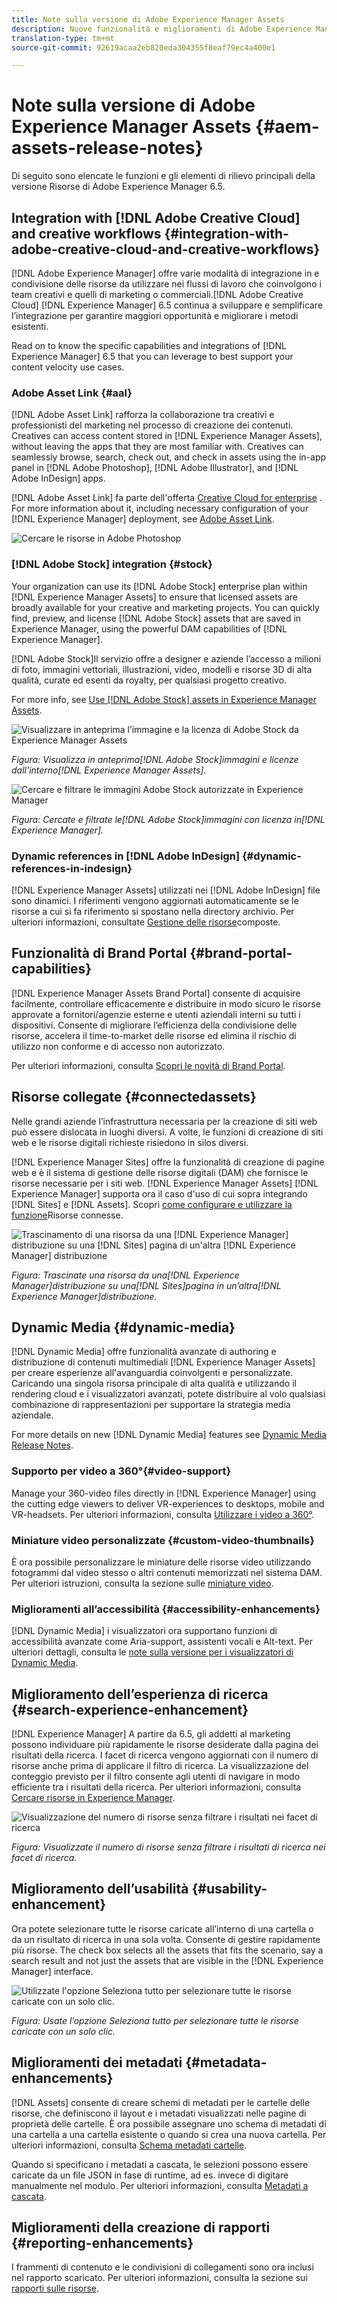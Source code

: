 ```yaml
---
title: Note sulla versione di Adobe Experience Manager Assets
description: Nuove funzionalità e miglioramenti di Adobe Experience Manager 6.5 Assets.
translation-type: tm+mt
source-git-commit: 92619acaa2eb820eda304355f8eaf79ec4a400e1

---
```



# Note sulla versione di Adobe Experience Manager Assets {#aem-assets-release-notes}

Di seguito sono elencate le funzioni e gli elementi di rilievo principali della versione Risorse di Adobe Experience Manager 6.5.

## Integration with [!DNL Adobe Creative Cloud] and creative workflows {#integration-with-adobe-creative-cloud-and-creative-workflows}

[!DNL Adobe Experience Manager] offre varie modalità di integrazione in e condivisione delle risorse da utilizzare nei flussi di lavoro che coinvolgono i team creativi e quelli di marketing o commerciali.[!DNL Adobe Creative Cloud] [!DNL Experience Manager] 6.5 continua a sviluppare e semplificare l’integrazione per garantire maggiori opportunità e migliorare i metodi esistenti.

Read on to know the specific capabilities and integrations of [!DNL Experience Manager] 6.5 that you can leverage to best support your content velocity use cases.

### Adobe Asset Link {#aal}

[!DNL Adobe Asset Link] rafforza la collaborazione tra creativi e professionisti del marketing nel processo di creazione dei contenuti. Creatives can access content stored in [!DNL Experience Manager Assets], without leaving the apps that they are most familiar with. Creatives can seamlessly browse, search, check out, and check in assets using the in-app panel in [!DNL Adobe Photoshop], [!DNL Adobe Illustrator], and [!DNL Adobe InDesign] apps.

[!DNL Adobe Asset Link] fa parte dell&#39;offerta [Creative Cloud for enterprise](https://www.adobe.com/creativecloud/business/enterprise.html) . For more information about it, including necessary configuration of your [!DNL Experience Manager] deployment, see [Adobe Asset Link](https://helpx.adobe.com/enterprise/using/adobe-asset-link.html).

![Cercare le risorse in Adobe Photoshop](assets/asset_search_photoshop.png)

### [!DNL Adobe Stock] integration {#stock}

Your organization can use its [!DNL Adobe Stock] enterprise plan within [!DNL Experience Manager Assets] to ensure that licensed assets are broadly available for your creative and marketing projects. You can quickly find, preview, and license [!DNL Adobe Stock] assets that are saved in Experience Manager, using the powerful DAM capabilities of [!DNL Experience Manager].

[!DNL Adobe Stock]Il servizio offre a designer e aziende l’accesso a milioni di foto, immagini vettoriali, illustrazioni, video, modelli e risorse 3D di alta qualità, curate ed esenti da royalty, per qualsiasi progetto creativo.

For more info, see [Use [!DNL Adobe Stock] assets in Experience Manager Assets](/help/assets/aem-assets-adobe-stock.md).

![Visualizzare in anteprima l’immagine e la licenza di Adobe Stock da Experience Manager Assets](assets/stock_image_preview_license_options.png)

*Figura: Visualizza in anteprima[!DNL Adobe Stock]immagini e licenze dall&#39;interno[!DNL Experience Manager Assets].*

![Cercare e filtrare le immagini Adobe Stock autorizzate in Experience Manager](assets/aem-search-filters2.jpg)

*Figura: Cercate e filtrate le[!DNL Adobe Stock]immagini con licenza in[!DNL Experience Manager].*

### Dynamic references in [!DNL Adobe InDesign] {#dynamic-references-in-indesign}

[!DNL Experience Manager Assets] utilizzati nei [!DNL Adobe InDesign] file sono dinamici. I riferimenti vengono aggiornati automaticamente se le risorse a cui si fa riferimento si spostano nella directory archivio. Per ulteriori informazioni, consultate [Gestione delle risorse](/help/assets/managing-linked-subassets.md)composte.

## Funzionalità di Brand Portal {#brand-portal-capabilities}

[!DNL Experience Manager Assets Brand Portal] consente di acquisire facilmente, controllare efficacemente e distribuire in modo sicuro le risorse approvate a fornitori/agenzie esterne e utenti aziendali interni su tutti i dispositivi. Consente di migliorare l’efficienza della condivisione delle risorse, accelera il time-to-market delle risorse ed elimina il rischio di utilizzo non conforme e di accesso non autorizzato.

Per ulteriori informazioni, consulta [Scopri le novità di Brand Portal](https://helpx.adobe.com/experience-manager/brand-portal/using/whats-new.html).

## Risorse collegate {#connectedassets}

Nelle grandi aziende l’infrastruttura necessaria per la creazione di siti web può essere dislocata in luoghi diversi. A volte, le funzioni di creazione di siti web e le risorse digitali richieste risiedono in silos diversi.

[!DNL Experience Manager Sites] offre la funzionalità di creazione di pagine web e è il sistema di gestione delle risorse digitali (DAM) che fornisce le risorse necessarie per i siti web. [!DNL Experience Manager Assets] [!DNL Experience Manager] supporta ora il caso d&#39;uso di cui sopra integrando [!DNL Sites] e [!DNL Assets]. Scopri [come configurare e utilizzare la funzione](/help/assets/use-assets-across-connected-assets-instances.md)Risorse connesse.

![Trascinamento di una risorsa da una [!DNL Experience Manager] distribuzione su una [!DNL Sites] pagina di un&#39;altra [!DNL Experience Manager] distribuzione](assets/connected-assets-drag-and-drop-only.gif)

*Figura: Trascinate una risorsa da una[!DNL Experience Manager]distribuzione su una[!DNL Sites]pagina in un’altra[!DNL Experience Manager]distribuzione.*

## Dynamic Media {#dynamic-media}

[!DNL Dynamic Media] offre funzionalità avanzate di authoring e distribuzione di contenuti multimediali [!DNL Experience Manager Assets] per creare esperienze all&#39;avanguardia coinvolgenti e personalizzate. Caricando una singola risorsa principale di alta qualità e utilizzando il rendering cloud e i visualizzatori avanzati, potete distribuire al volo qualsiasi combinazione di rappresentazioni per supportare la strategia media aziendale.

For more details on new [!DNL Dynamic Media] features see [Dynamic Media Release Notes](https://marketing.adobe.com/resources/help/en_US/s7/release_notes/).

### Supporto per video a 360°{#video-support}

Manage your 360-video files directly in [!DNL Experience Manager] using the cutting edge viewers to deliver VR-experiences to desktops, mobile and VR-headsets. Per ulteriori informazioni, consulta [Utilizzare i video a 360°](/help/assets/360-video.md).

### Miniature video personalizzate {#custom-video-thumbnails}

È ora possibile personalizzare le miniature delle risorse video utilizzando fotogrammi dal video stesso o altri contenuti memorizzati nel sistema DAM. Per ulteriori istruzioni, consulta la sezione sulle [miniature video](/help/assets/video.md#about-video-thumbnails-in-dynamic-media-scene-mode).

### Miglioramenti all’accessibilità {#accessibility-enhancements}

[!DNL Dynamic Media] i visualizzatori ora supportano funzioni di accessibilità avanzate come Aria-support, assistenti vocali e Alt-text. Per ulteriori dettagli, consulta le [note sulla versione per i visualizzatori di Dynamic Media](https://marketing.adobe.com/resources/help/en_US/s7/viewers_ref/index.html).

## Miglioramento dell’esperienza di ricerca {#search-experience-enhancement}

[!DNL Experience Manager] A partire da 6.5, gli addetti al marketing possono individuare più rapidamente le risorse desiderate dalla pagina dei risultati della ricerca. I facet di ricerca vengono aggiornati con il numero di risorse anche prima di applicare il filtro di ricerca. La visualizzazione del conteggio previsto per il filtro consente agli utenti di navigare in modo efficiente tra i risultati della ricerca. Per ulteriori informazioni, consulta [Cercare risorse in Experience Manager](../assets/search-assets.md).

![Visualizzazione del numero di risorse senza filtrare i risultati nei facet di ricerca](/help/assets/assets/asset_search_results_in_facets_filters.png)

*Figura: Visualizzate il numero di risorse senza filtrare i risultati di ricerca nei facet di ricerca.*

## Miglioramento dell’usabilità {#usability-enhancement}

Ora potete selezionare tutte le risorse caricate all’interno di una cartella o da un risultato di ricerca in una sola volta. Consente di gestire rapidamente più risorse. The check box selects all the assets that fits the scenario, say a search result and not just the assets that are visible in the [!DNL Experience Manager] interface.

![Utilizzate l&#39;opzione Seleziona tutto per selezionare tutte le risorse caricate con un solo clic.](assets/select-all-in-aem-assets.gif)

*Figura: Usate l’opzione Seleziona tutto per selezionare tutte le risorse caricate con un solo clic.*

## Miglioramenti dei metadati {#metadata-enhancements}

[!DNL Assets] consente di creare schemi di metadati per le cartelle delle risorse, che definiscono il layout e i metadati visualizzati nelle pagine di proprietà delle cartelle. È ora possibile assegnare uno schema di metadati di una cartella a una cartella esistente o quando si crea una nuova cartella. Per ulteriori informazioni, consulta [Schema metadati cartelle](/help/assets/folder-metadata-schema.md).

Quando si specificano i metadati a cascata, le selezioni possono essere caricate da un file JSON in fase di runtime, ad es. invece di digitare manualmente nel modulo. Per ulteriori informazioni, consulta [Metadati a cascata](/help/assets/cascading-metadata.md).

## Miglioramenti della creazione di rapporti {#reporting-enhancements}

I frammenti di contenuto e le condivisioni di collegamenti sono ora inclusi nel rapporto scaricato. Per ulteriori informazioni, consulta la sezione sui [rapporti sulle risorse](/help/assets/asset-reports.md).
